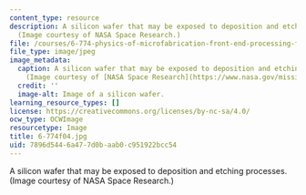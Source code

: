 ```yaml
---
content_type: resource
description: A silicon wafer that may be exposed to deposition and etching processes.
  (Image courtesy of NASA Space Research.)
file: /courses/6-774-physics-of-microfabrication-front-end-processing-fall-2004/7896d5446a477d0baab0c951922bcc54_6-774f04.jpg
file_type: image/jpeg
image_metadata:
  caption: A silicon wafer that may be exposed to deposition and etching processes.
    (Image courtesy of [NASA Space Research](https://www.nasa.gov/mission_pages/station/research/index.html).)
  credit: ''
  image-alt: Image of a silicon wafer.
learning_resource_types: []
license: https://creativecommons.org/licenses/by-nc-sa/4.0/
ocw_type: OCWImage
resourcetype: Image
title: 6-774f04.jpg
uid: 7896d544-6a47-7d0b-aab0-c951922bcc54
---
```

A silicon wafer that may be exposed to deposition and etching processes. (Image courtesy of NASA Space Research.)
